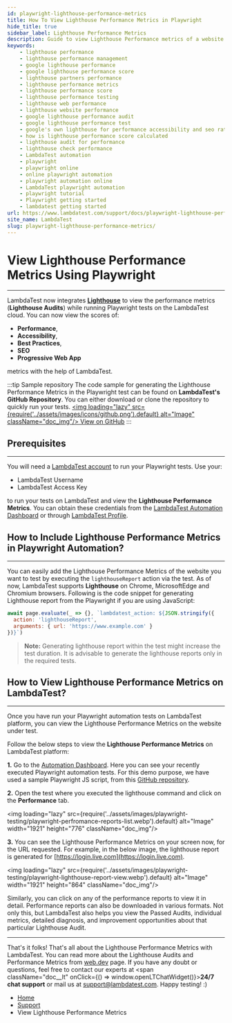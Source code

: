 ```yaml
---
id: playwright-lighthouse-performance-metrics
title: How To View Lighthouse Performance Metrics in Playwright
hide_title: true
sidebar_label: Lighthouse Performance Metrics
description: Guide to view Lighthouse Performance metrics of a website using Playwright. View the Lighthouse audits, scores, metrics, and much more.
keywords:
    - lighthouse performance 
    - lighthouse performance management 
    - google lighthouse performance 
    - google lighthouse performance score 
    - lighthouse partners performance 
    - lighthouse performance metrics 
    - lighthouse performance score 
    - lighthouse performance testing 
    - lighthouse web performance 
    - lighthouse website performance 
    - google lighthouse performance audit 
    - google lighthouse performance test 
    - google's own lighthouse for performance accessibility and seo ratings 
    - how is lighthouse performance score calculated 
    - lighthouse audit for performance 
    - lighthouse check performance 
    - LambdaTest automation
    - playwright
    - playwright online
    - online playwright automation
    - playwright automation online
    - LambdaTest playwright automation
    - playwright tutorial
    - Playwright getting started
    - lambdatest getting started
url: https://www.lambdatest.com/support/docs/playwright-lighthouse-performance-metrics/
site_name: LambdaTest
slug: playwright-lighthouse-performance-metrics/
---
```


<script type="application/ld+json"
      dangerouslySetInnerHTML={{ __html: JSON.stringify({
       "@context": "https://schema.org",
        "@type": "BreadcrumbList",
        "itemListElement": [{
          "@type": "ListItem",
          "position": 1,
          "name": "Home",
          "item": "https://www.lambdatest.com"
        },{
          "@type": "ListItem",
          "position": 2,
          "name": "Support",
          "item": "https://www.lambdatest.com/support/docs/"
        },{
          "@type": "ListItem",
          "position": 3,
          "name": "View Lighthouse Performance Metrics Using Playwright",
          "item": "https://www.lambdatest.com/support/docs/playwright-lighthouse-performance-metrics/"
        }]
      })
    }}
></script>

# View Lighthouse Performance Metrics Using Playwright
* * *

LambdaTest now integrates [**Lighthouse**](https://developers.google.com/web/tools/lighthouse) to view the performance metrics (**Lighthouse Audits**) while running Playwright tests on the LambdaTest cloud. You can now view the scores of:

*   **Performance**,
*   **Accessibility**,
*   **Best Practices**,
*   **SEO**
*   **Progressive Web App**

metrics with the help of LambdaTest.

:::tip Sample repository
The code sample for generating the Lighthouse Performance Metrics in the Playwright test can be found on **LambdaTest's GitHub Repository**. You can either download or clone the repository to quickly run your tests. <a href="https://github.com/LambdaTest/playwright-sample/blob/main/playwright-lighthouse-report.js" className="github__anchor"><img loading="lazy" src={require('../assets/images/icons/github.png').default} alt="Image" className="doc_img"/> View on GitHub</a>
:::

## Prerequisites

* * *

You will need a [LambdaTest account](https://accounts.lambdatest.com/login) to run your Playwright tests. Use your:

*   LambdaTest Username
*   LambdaTest Access Key

to run your tests on LambdaTest and view the **Lighthouse Performance Metrics**. You can obtain these credentials from the [LambdaTest Automation Dashboard](https://automation.lambdatest.com/build) or through [LambdaTest Profile](https://accounts.lambdatest.com/login).

## How to Include Lighthouse Performance Metrics in Playwright Automation?

* * *

You can easily add the Lighthouse Performance Metrics of the website you want to test by executing the `lighthouseReport` action via the test.
As of now, LambdaTest supports **Lighthouse** on Chrome, MicrosoftEdge and Chromium browsers.
Following is the code snippet for generating Lighthouse report from the Playwright if you are using JavaScript:
```js
await page.evaluate(_ => {}, `lambdatest_action: ${JSON.stringify({
  action: 'lighthouseReport',
  arguments: { url: 'https://www.example.com' }
})}`)
```

> **Note:** Generating lighthouse report within the test might increase the test duration. It is advisable to generate the lighthouse reports only in the required tests.

## How to View Lighthouse Performance Metrics on LambdaTest?
***
Once you have run your Playwright automation tests on LambdaTest platform, you can view the Lighthouse Performance Metrics on the website under test. 

Follow the below steps to view the **Lighthouse Performance Metrics** on LambdaTest platform:

**1.**  Go to the [Automation Dashboard](https://automation.lambdatest.com). Here you can see your recently executed Playwright automation tests. For this demo purpose, we have used a sample Playwright JS script, from this [GitHub repository](https://github.com/LambdaTest/playwright-sample/blob/main/playwright-lighthouse-report.js). 

**2.**  Open the test where you executed the lighthouse command and click on the **Performance** tab.

<img loading="lazy" src={require('../assets/images/playwright-testing/playwright-perfromance-reports-list.webp').default} alt="Image"  width="1921" height="776" className="doc_img"/>

**3.**  You can see the Lighthouse Performance Metrics on your screen now, for the URL requested. For example, in the below image, the lighthouse report is generated for [https://login.live.com](https://login.live.com).

<img loading="lazy" src={require('../assets/images/playwright-testing/playwright-lighthouse-report-view.webp').default} alt="Image"  width="1921" height="864" className="doc_img"/>

Similarly, you can click on any of the performance reports to view it in detail. Performance reports can also be downloaded in various formats. Not only this, but LambdaTest also helps you view the Passed Audits, individual metrics, detailed diagnosis, and improvement opportunities about that particular Lighthouse Audit.

* * *

That's it folks! That's all about the Lighthouse Performance Metrics with LambdaTest. You can read more about the Lighthouse Audits and Performance Metrics from [web.dev](https://web.dev/lighthouse-performance/) page. If you have any doubt or questions, feel free to contact our experts at <span className="doc__lt" onClick={() => window.openLTChatWidget()}>**24/7 chat support**</span> or mail us at [support@lambdatest.com](mailto:support@lambdatest.com). Happy testing! :)

<nav aria-label="breadcrumbs">
  <ul className="breadcrumbs">
    <li className="breadcrumbs__item">
      <a className="breadcrumbs__link" target="_self" href="https://www.lambdatest.com">
        Home
      </a>
    </li>
    <li className="breadcrumbs__item">
      <a className="breadcrumbs__link" target="_self" href="https://www.lambdatest.com/support/docs/">
        Support
      </a>
    </li>
    <li className="breadcrumbs__item breadcrumbs__item--active">
      <span className="breadcrumbs__link">
         View Lighthouse Performance Metrics</span>
    </li>
  </ul>
</nav>
